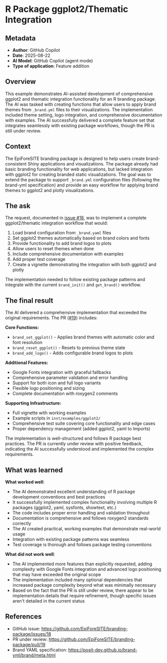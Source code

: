 # R Package ggplot2/Thematic Integration

## Metadata

- **Author**: GitHub Copilot
- **Date**: 2025-08-22
- **AI Model**: GitHub Copilot (agent mode)
- **Type of application**: Feature addition

## Overview

This example demonstrates AI-assisted development of comprehensive ggplot2 and thematic integration functionality for an R branding package. The AI was tasked with creating functions that allow users to apply brand themes from `_brand.yml` files to their visualizations. The implementation included theme setting, logo integration, and comprehensive documentation with examples. The AI successfully delivered a complete feature set that integrates seamlessly with existing package workflows, though the PR is still under review.

## Context

The EpiForeSITE branding package is designed to help users create brand-consistent Shiny applications and visualizations. The package already had basic branding functionality for web applications, but lacked integration with ggplot2 for creating branded static visualizations. The goal was to extend the package to support `_brand.yml` configuration files (following the brand-yml specification) and provide an easy workflow for applying brand themes to ggplot2 and plotly visualizations.

## The ask

The request, documented in [issue #18](https://github.com/EpiForeSITE/branding-package/issues/18), was to implement a complete ggplot2/thematic integration workflow that would:

1. Load brand configuration from `_brand.yaml` files
2. Set ggplot2 themes automatically based on brand colors and fonts
3. Provide functionality to add brand logos to plots
4. Allow users to reset themes when done
5. Include comprehensive documentation with examples
6. Add proper test coverage
7. Create a vignette demonstrating the integration with both ggplot2 and plotly

The implementation needed to follow existing package patterns and integrate with the current `brand_init()` and `get_brand()` workflow.

## The final result

The AI delivered a comprehensive implementation that exceeded the original requirements. The PR ([#19](https://github.com/EpiForeSITE/branding-package/pull/19)) includes:

**Core Functions:**
- `brand_set_ggplot()` - Applies brand themes with automatic color and font resolution
- `brand_reset_ggplot()` - Resets to previous theme state
- `brand_add_logo()` - Adds configurable brand logos to plots

**Additional Features:**
- Google Fonts integration with graceful fallbacks
- Comprehensive parameter validation and error handling
- Support for both icon and full logo variants
- Flexible logo positioning and sizing
- Complete documentation with roxygen2 comments

**Supporting Infrastructure:**
- Full vignette with working examples
- Example scripts in `inst/examples/ggplot2/`
- Comprehensive test suite covering core functionality and edge cases
- Proper dependency management (added ggplot2, yaml to Imports)

The implementation is well-structured and follows R package best practices. The PR is currently under review with positive feedback, indicating the AI successfully understood and implemented the complex requirements.

## What was learned

**What worked well**: 
- The AI demonstrated excellent understanding of R package development conventions and best practices
- It successfully implemented complex functionality involving multiple R packages (ggplot2, yaml, sysfonts, showtext, etc.)
- The code includes proper error handling and validation throughout
- Documentation is comprehensive and follows roxygen2 standards correctly
- The AI created practical, working examples that demonstrate real-world usage
- Integration with existing package patterns was seamless
- Test coverage is thorough and follows package testing conventions

**What did not work well**: 
- The AI implemented more features than explicitly requested, adding complexity with Google Fonts integration and advanced logo positioning that may have exceeded the original scope
- The implementation included many optional dependencies that increased package complexity beyond what was minimally necessary
- Based on the fact that the PR is still under review, there appear to be implementation details that require refinement, though specific issues aren't detailed in the current status

## References

- GitHub issue: <https://github.com/EpiForeSITE/branding-package/issues/18>
- PR under review: <https://github.com/EpiForeSITE/branding-package/pull/19>
- Brand YAML specification: <https://posit-dev.github.io/brand-yml/brand/meta.html>